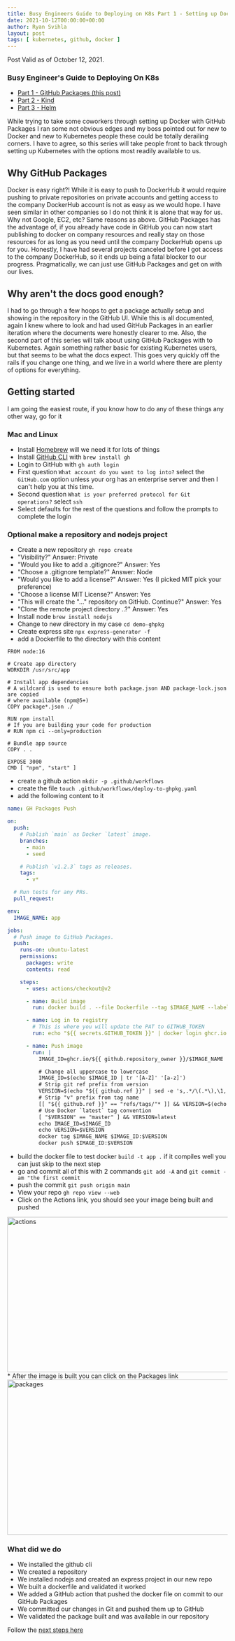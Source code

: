 ```yaml
---
title: Busy Engineers Guide to Deploying on K8s Part 1 - Setting up Docker with GitHub Packages 
date: 2021-10-12T00:00:00+00:00
author: Ryan Svihla
layout: post
tags: [ kubernetes, github, docker ]
---
```


Post Valid as of October 12, 2021.

### Busy Engineer's Guide to Deploying On K8s

* [Part 1 - GitHub Packages (this post)](/2021/10/12/busy-engineers-guide-to-deploying-on-k8s-part-1-github-packages.html)
* [Part 2 - Kind ](/2021/10/12/busy-engineers-guide-to-deploying-on-k8s-part-2-kind.html)
* [Part 3 - Helm](/2021/10/12/busy-engineers-guide-to-deploying-on-k8s-part-3-helm.html)


While trying to take some coworkers through setting up Docker with GitHub Packages I ran some not obvious edges and my boss pointed out
for new to Docker and new to Kubernetes people these could be totally derailing corners. I have to agree, so this series will take people front to back
through setting up Kubernetes with the options most readily available to us.

## Why GitHub Packages

Docker is easy right?! While it is easy to push to DockerHub it would require pushing to private repositories on private accounts and getting
access to the company DockerHub account is not as easy as we would hope. I have seen similar in other companies so I do not think it is alone that way for us.
Why not Google, EC2, etc? Same reasons as above. GitHub Packages has the advantage of, if you already have code in GitHub you can now start publishing to docker on 
company resources and really stay on those resources for as long as you need until the company DockerHub opens up for you. Honestly, I have had several projects
canceled before I got access to the company DockerHub, so it ends up being a fatal blocker to our progress. Pragmatically, we can just use GitHub Packages and get on with our lives.


## Why aren't the docs good enough?

I had to go through a few hoops to get a package actually setup and showing in the repository in the GitHub UI. While this is all documented, again I knew where to look and had used
GitHub Packages in an earlier iteration where the documents were honestly clearer to me. Also, the second part of this series will talk about using GitHub Packages with
to Kubernetes. Again something rather basic for existing Kubernetes users, but that seems to be what the docs expect. This goes very quickly off the rails if you change one thing,
and we live in a world where there are plenty of options for everything.

## Getting started 

I am going the easiest route, if you know how to do any of these things any other way, go for it

### Mac and Linux

* Install [Homebrew](https://brew.sh) will we need it for lots of things
* Install [GitHub CLI](https://cli.github.com) with `brew install gh`
* Login to GitHub with `gh auth login` 
* First question `What account do you want to log into?` select the `GitHub.com` option unless your org has an enterprise server and then I can't help you at this time.
* Second question `What is your preferred protocol for Git operations?` select `ssh`
* Select defaults for the rest of the questions and follow the prompts to complete the login

### Optional make a repository and nodejs project

* Create a new repository `gh repo create` 
* "Visibility?" Answer: Private
* "Would you like to add a .gitignore?" Answer: Yes
* "Choose a .gitignore template?" Answer: Node
* "Would you like to add a license?" Answer: Yes (I picked MIT pick your preference)
* "Choose a license MIT License?" Answer: Yes
* "This will create the "..." repository on GitHub. Continue?" Answer: Yes
* "Clone the remote project directory ..?" Answer: Yes
* Install node `brew install nodejs`
* Change to new directory in my case `cd demo-ghpkg`
* Create express site `npx express-generator -f`
* add a Dockerfile to the directory with this content

```
FROM node:16

# Create app directory
WORKDIR /usr/src/app

# Install app dependencies
# A wildcard is used to ensure both package.json AND package-lock.json are copied
# where available (npm@5+)
COPY package*.json ./

RUN npm install
# If you are building your code for production
# RUN npm ci --only=production

# Bundle app source
COPY . .

EXPOSE 3000
CMD [ "npm", "start" ]
```

* create a github action `mkdir -p .github/workflows`
* create the file `touch .github/workflows/deploy-to-ghpkg.yaml`
* add the following content to it

```yaml
name: GH Packages Push

on:
  push:
    # Publish `main` as Docker `latest` image.
    branches:
      - main
      - seed

    # Publish `v1.2.3` tags as releases.
    tags:
      - v*

  # Run tests for any PRs.
  pull_request:

env:
  IMAGE_NAME: app

jobs:
  # Push image to GitHub Packages.
  push:
    runs-on: ubuntu-latest
    permissions:
      packages: write
      contents: read

    steps:
      - uses: actions/checkout@v2

      - name: Build image
        run: docker build . --file Dockerfile --tag $IMAGE_NAME --label "runnumber=${GITHUB_RUN_ID}"

      - name: Log in to registry
        # This is where you will update the PAT to GITHUB_TOKEN
        run: echo "${{ secrets.GITHUB_TOKEN }}" | docker login ghcr.io -u ${{ github.actor }} --password-stdin

      - name: Push image
        run: |
          IMAGE_ID=ghcr.io/${{ github.repository_owner }}/$IMAGE_NAME

          # Change all uppercase to lowercase
          IMAGE_ID=$(echo $IMAGE_ID | tr '[A-Z]' '[a-z]')
          # Strip git ref prefix from version
          VERSION=$(echo "${{ github.ref }}" | sed -e 's,.*/\(.*\),\1,')
          # Strip "v" prefix from tag name
          [[ "${{ github.ref }}" == "refs/tags/"* ]] && VERSION=$(echo $VERSION | sed -e 's/^v//')
          # Use Docker `latest` tag convention
          [ "$VERSION" == "master" ] && VERSION=latest
          echo IMAGE_ID=$IMAGE_ID
          echo VERSION=$VERSION
          docker tag $IMAGE_NAME $IMAGE_ID:$VERSION
          docker push $IMAGE_ID:$VERSION
```
* build the docker file to test docker `build -t app .` if it compiles well you can just skip to the next step
* go and commit all of this with 2 commands `git add -A` and `git commit -am "the first commit`
* push the commit `git push origin main`
* View your repo `gh repo view --web`
* Click on the Actions link, you should see your image being built and pushed
<img title="actions.png" src="/assets/actions.png" border="0" alt="actions" width="600" height="355" />
* After the image is built you can click on the Packages link
<img title="packages.png" src="/assets/packages.png" border="0" alt="packages" width="600" height="355" />

### What did we do

* We installed the github cli
* We created a repository
* We installed nodejs and created an express project in our new repo
* We built a dockerfile and validated it worked
* We added a GitHub action that pushed the docker file on commit to our GitHub Packages
* We committed our changes in Git and pushed them up to GitHub
* We validated the package built and was available in our repository

Follow the [next steps here](/2021/10/12/busy-engineers-guide-to-deploying-on-k8s-part-2-kind.html)
